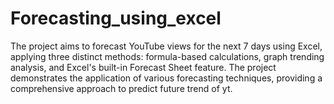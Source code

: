 # Forecasting_using_excel
The project aims to forecast YouTube views for the next 7 days using Excel, applying three distinct methods: formula-based calculations, graph trending analysis, and Excel's built-in Forecast Sheet feature. The project demonstrates the application of various forecasting techniques, providing a comprehensive approach to predict future trend of yt.
